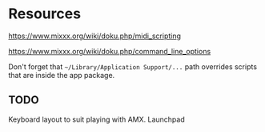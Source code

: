 # Resources

https://www.mixxx.org/wiki/doku.php/midi_scripting

https://www.mixxx.org/wiki/doku.php/command_line_options

Don't forget that `~/Library/Application Support/...` path overrides scripts that are inside the app package.


## TODO
Keyboard layout to suit playing with AMX.
Launchpad
